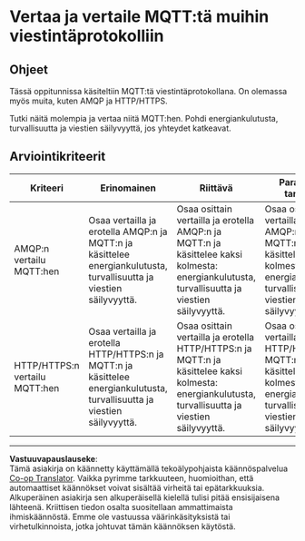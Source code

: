 <!--
CO_OP_TRANSLATOR_METADATA:
{
  "original_hash": "0d4033cdd7b5b5475c63770102e38480",
  "translation_date": "2025-08-27T21:45:57+00:00",
  "source_file": "1-getting-started/lessons/4-connect-internet/assignment.md",
  "language_code": "fi"
}
-->
# Vertaa ja vertaile MQTT:tä muihin viestintäprotokolliin

## Ohjeet

Tässä oppitunnissa käsiteltiin MQTT:tä viestintäprotokollana. On olemassa myös muita, kuten AMQP ja HTTP/HTTPS.

Tutki näitä molempia ja vertaa niitä MQTT:hen. Pohdi energiankulutusta, turvallisuutta ja viestien säilyvyyttä, jos yhteydet katkeavat.

## Arviointikriteerit

| Kriteeri | Erinomainen | Riittävä | Parannusta tarvitaan |
| -------- | ----------- | -------- | -------------------- |
| AMQP:n vertailu MQTT:hen | Osaa vertailla ja erotella AMQP:n ja MQTT:n ja käsittelee energiankulutusta, turvallisuutta ja viestien säilyvyyttä. | Osaa osittain vertailla ja erotella AMQP:n ja MQTT:n ja käsittelee kaksi kolmesta: energiankulutusta, turvallisuutta ja viestien säilyvyyttä. | Osaa osittain vertailla ja erotella AMQP:n ja MQTT:n ja käsittelee yhden kolmesta: energiankulutusta, turvallisuutta ja viestien säilyvyyttä. |
| HTTP/HTTPS:n vertailu MQTT:hen | Osaa vertailla ja erotella HTTP/HTTPS:n ja MQTT:n ja käsittelee energiankulutusta, turvallisuutta ja viestien säilyvyyttä. | Osaa osittain vertailla ja erotella HTTP/HTTPS:n ja MQTT:n ja käsittelee kaksi kolmesta: energiankulutusta, turvallisuutta ja viestien säilyvyyttä. | Osaa osittain vertailla ja erotella HTTP/HTTPS:n ja MQTT:n ja käsittelee yhden kolmesta: energiankulutusta, turvallisuutta ja viestien säilyvyyttä. |

---

**Vastuuvapauslauseke**:  
Tämä asiakirja on käännetty käyttämällä tekoälypohjaista käännöspalvelua [Co-op Translator](https://github.com/Azure/co-op-translator). Vaikka pyrimme tarkkuuteen, huomioithan, että automaattiset käännökset voivat sisältää virheitä tai epätarkkuuksia. Alkuperäinen asiakirja sen alkuperäisellä kielellä tulisi pitää ensisijaisena lähteenä. Kriittisen tiedon osalta suositellaan ammattimaista ihmiskäännöstä. Emme ole vastuussa väärinkäsityksistä tai virhetulkinnoista, jotka johtuvat tämän käännöksen käytöstä.